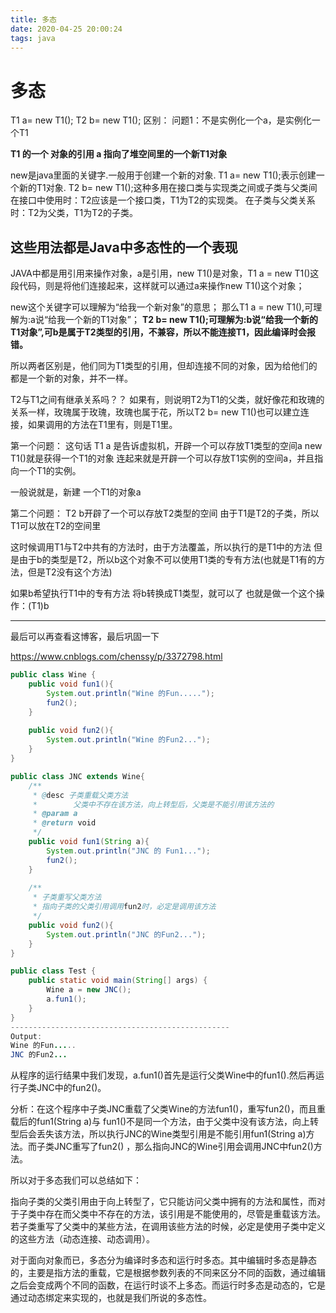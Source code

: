 ```yaml
---
title: 多态
date: 2020-04-25 20:00:24
tags: java
---
```

# **多态**

T1 a= new T1();
T2 b= new T1();
区别：
问题1：不是实例化一个a，是实例化一个T1

**T1 的一个 对象的引用 a  指向了堆空间里的一个新T1对象**
<!--more-->

new是java里面的关键字.一般用于创建一个新的对象.
T1 a= new T1();表示创建一个新的T1对象.
T2 b= new T1();这种多用在接口类与实现类之间或子类与父类间
在接口中使用时：T2应该是一个接口类，T1为T2的实现类。
在子类与父类关系时：T2为父类，T1为T2的子类。

这些用法都是Java中多态性的一个表现 
---------------------------------------------------------
JAVA中都是用引用来操作对象，a是引用，new T1()是对象，T1 a = new T1()这段代码，则是将他们连接起来，这样就可以通过a来操作new T1()这个对象；

new这个关键字可以理解为“给我一个新对象”的意思；
那么T1 a = new T1(),可理解为:a说“给我一个新的T1对象”；
**T2 b= new T1();可理解为:b说“给我一个新的T1对象”,可b是属于T2类型的引用，不兼容，所以不能连接T1，因此编译时会报错。**

所以两者区别是，他们同为T1类型的引用，但却连接不同的对象，因为给他们的都是一个新的对象，并不一样。 

T2与T1之间有继承关系吗？？ 如果有，则说明T2为T1的父类，就好像花和玫瑰的关系一样，玫瑰属于玫瑰，玫瑰也属于花，所以T2 b= new T1()也可以建立连接，如果调用的方法在T1里有，则是T1里。 



第一个问题：
这句话 T1 a 是告诉虚拟机，开辟一个可以存放T1类型的空间a
new T1()就是获得一个T1的对象
连起来就是开辟一个可以存放T1实例的空间a，并且指向一个T1的实例。

一般说就是，新建 一个T1的对象a

第二个问题：
T2 b开辟了一个可以存放T2类型的空间
由于T1是T2的子类，所以T1可以放在T2的空间里

这时候调用T1与T2中共有的方法时，由于方法覆盖，所以执行的是T1中的方法
但是由于b的类型是T2，所以b这个对象不可以使用T1类的专有方法(也就是T1有的方法，但是T2没有这个方法)

如果b希望执行T1中的专有方法
将b转换成T1类型，就可以了
也就是做一个这个操作：(T1)b

-------------------------------------------------------------

最后可以再查看这博客，最后巩固一下

https://www.cnblogs.com/chenssy/p/3372798.html

```java
public class Wine {
    public void fun1(){
        System.out.println("Wine 的Fun.....");
        fun2();
    }
    
    public void fun2(){
        System.out.println("Wine 的Fun2...");
    }
}

public class JNC extends Wine{
    /**
     * @desc 子类重载父类方法
     *        父类中不存在该方法，向上转型后，父类是不能引用该方法的
     * @param a
     * @return void
     */
    public void fun1(String a){
        System.out.println("JNC 的 Fun1...");
        fun2();
    }
    
    /**
     * 子类重写父类方法
     * 指向子类的父类引用调用fun2时，必定是调用该方法
     */
    public void fun2(){
        System.out.println("JNC 的Fun2...");
    }
}

public class Test {
    public static void main(String[] args) {
        Wine a = new JNC();
        a.fun1();
    }
}
-------------------------------------------------
Output:
Wine 的Fun.....
JNC 的Fun2...
```

从程序的运行结果中我们发现，a.fun1()首先是运行父类Wine中的fun1().然后再运行子类JNC中的fun2()。

   分析：在这个程序中子类JNC重载了父类Wine的方法fun1()，重写fun2()，而且重载后的fun1(String a)与 fun1()不是同一个方法，由于父类中没有该方法，向上转型后会丢失该方法，所以执行JNC的Wine类型引用是不能引用fun1(String a)方法。而子类JNC重写了fun2() ，那么指向JNC的Wine引用会调用JNC中fun2()方法。

   所以对于多态我们可以总结如下：

   指向子类的父类引用由于向上转型了，它只能访问父类中拥有的方法和属性，而对于子类中存在而父类中不存在的方法，该引用是不能使用的，尽管是重载该方法。若子类重写了父类中的某些方法，在调用该些方法的时候，必定是使用子类中定义的这些方法（动态连接、动态调用）。

   对于面向对象而已，多态分为编译时多态和运行时多态。其中编辑时多态是静态的，主要是指方法的重载，它是根据参数列表的不同来区分不同的函数，通过编辑之后会变成两个不同的函数，在运行时谈不上多态。而运行时多态是动态的，它是通过动态绑定来实现的，也就是我们所说的多态性。

